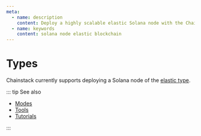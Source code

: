 ```yaml
---
meta:
  - name: description
    content: Deploy a highly scalable elastic Solana node with the Chainstack managed blockchain services.
  - name: keywords
    content: solana node elastic blockchain
---
```


# Types

Chainstack currently supports deploying a Solana node of the [elastic type](/glossary/elastic-node).

::: tip See also

* [Modes](/operations/solana/modes)
* [Tools](/operations/solana/tools)
* [Tutorials](/tutorials/solana/)

:::
